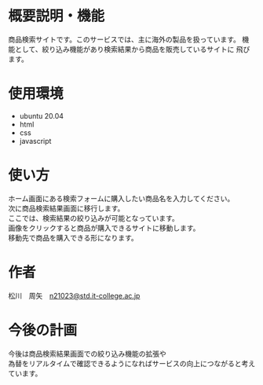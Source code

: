 # 概要説明・機能

商品検索サイトです。このサービスでは、主に海外の製品を扱っています。
機能として、絞り込み機能があり検索結果から商品を販売しているサイトに
飛びます。

# 使用環境

* ubuntu 20.04
* html
* css
* javascript

# 使い方

ホーム画面にある検索フォームに購入したい商品名を入力してください。<br>
次に商品検索結果画面に移行します。<br>
ここでは、検索結果の絞り込みが可能となっています。<br>
画像をクリックすると商品が購入できるサイトに移動します。<br>
移動先で商品を購入できる形になります。

# 作者

松川　周矢　n21023@std.it-college.ac.jp

# 今後の計画

今後は商品検索結果画面での絞り込み機能の拡張や<br>
為替をリアルタイムで確認できるようになればサービスの向上につながると考えています。





